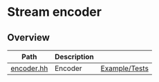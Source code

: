 # Stream encoder

## Overview

| Path                     | Description |                                  |
| ------------------------ | ----------- | -------------------------------- |
| [encoder.hh](encoder.hh) | Encoder     | [Example/Tests](encoder.test.cc) |

